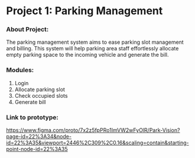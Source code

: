 # Project 1: Parking Management

### About Project:

The parking management system aims to ease parking slot management and billing. This system will help parking area staff effortlessly allocate empty parking
space to the incoming vehicle and generate the bill.

### Modules:

1. Login
2. Allocate parking slot
3. Check occupied slots
4. Generate bill

### Link to prototype: 
https://www.figma.com/proto/7x2z5fpPRo1ImVW2wFyOlR/Park-Vision?page-id=22%3A34&node-id=22%3A35&viewport=2446%2C309%2C0.16&scaling=contain&starting-point-node-id=22%3A35
